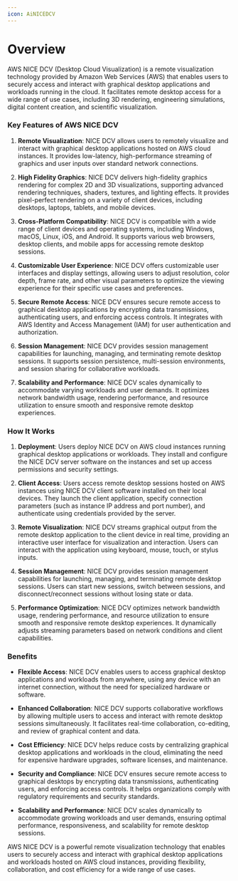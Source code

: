 ```yaml
---
icon: AiNICEDCV
---
```

# Overview

AWS NICE DCV (Desktop Cloud Visualization) is a remote visualization technology provided by Amazon Web Services (AWS) that enables users to securely access and interact with graphical desktop applications and workloads running in the cloud. It facilitates remote desktop access for a wide range of use cases, including 3D rendering, engineering simulations, digital content creation, and scientific visualization.

### Key Features of AWS NICE DCV

1. **Remote Visualization**: NICE DCV allows users to remotely visualize and interact with graphical desktop applications hosted on AWS cloud instances. It provides low-latency, high-performance streaming of graphics and user inputs over standard network connections.
    
2. **High Fidelity Graphics**: NICE DCV delivers high-fidelity graphics rendering for complex 2D and 3D visualizations, supporting advanced rendering techniques, shaders, textures, and lighting effects. It provides pixel-perfect rendering on a variety of client devices, including desktops, laptops, tablets, and mobile devices.
    
3. **Cross-Platform Compatibility**: NICE DCV is compatible with a wide range of client devices and operating systems, including Windows, macOS, Linux, iOS, and Android. It supports various web browsers, desktop clients, and mobile apps for accessing remote desktop sessions.
    
4. **Customizable User Experience**: NICE DCV offers customizable user interfaces and display settings, allowing users to adjust resolution, color depth, frame rate, and other visual parameters to optimize the viewing experience for their specific use cases and preferences.
    
5. **Secure Remote Access**: NICE DCV ensures secure remote access to graphical desktop applications by encrypting data transmissions, authenticating users, and enforcing access controls. It integrates with AWS Identity and Access Management (IAM) for user authentication and authorization.
    
6. **Session Management**: NICE DCV provides session management capabilities for launching, managing, and terminating remote desktop sessions. It supports session persistence, multi-session environments, and session sharing for collaborative workloads.
    
7. **Scalability and Performance**: NICE DCV scales dynamically to accommodate varying workloads and user demands. It optimizes network bandwidth usage, rendering performance, and resource utilization to ensure smooth and responsive remote desktop experiences.
    

### How It Works

1. **Deployment**: Users deploy NICE DCV on AWS cloud instances running graphical desktop applications or workloads. They install and configure the NICE DCV server software on the instances and set up access permissions and security settings.
    
2. **Client Access**: Users access remote desktop sessions hosted on AWS instances using NICE DCV client software installed on their local devices. They launch the client application, specify connection parameters (such as instance IP address and port number), and authenticate using credentials provided by the server.
    
3. **Remote Visualization**: NICE DCV streams graphical output from the remote desktop application to the client device in real time, providing an interactive user interface for visualization and interaction. Users can interact with the application using keyboard, mouse, touch, or stylus inputs.
    
4. **Session Management**: NICE DCV provides session management capabilities for launching, managing, and terminating remote desktop sessions. Users can start new sessions, switch between sessions, and disconnect/reconnect sessions without losing state or data.
    
5. **Performance Optimization**: NICE DCV optimizes network bandwidth usage, rendering performance, and resource utilization to ensure smooth and responsive remote desktop experiences. It dynamically adjusts streaming parameters based on network conditions and client capabilities.
    

### Benefits

- **Flexible Access**: NICE DCV enables users to access graphical desktop applications and workloads from anywhere, using any device with an internet connection, without the need for specialized hardware or software.
    
- **Enhanced Collaboration**: NICE DCV supports collaborative workflows by allowing multiple users to access and interact with remote desktop sessions simultaneously. It facilitates real-time collaboration, co-editing, and review of graphical content and data.
    
- **Cost Efficiency**: NICE DCV helps reduce costs by centralizing graphical desktop applications and workloads in the cloud, eliminating the need for expensive hardware upgrades, software licenses, and maintenance.
    
- **Security and Compliance**: NICE DCV ensures secure remote access to graphical desktops by encrypting data transmissions, authenticating users, and enforcing access controls. It helps organizations comply with regulatory requirements and security standards.
    
- **Scalability and Performance**: NICE DCV scales dynamically to accommodate growing workloads and user demands, ensuring optimal performance, responsiveness, and scalability for remote desktop sessions.
    

AWS NICE DCV is a powerful remote visualization technology that enables users to securely access and interact with graphical desktop applications and workloads hosted on AWS cloud instances, providing flexibility, collaboration, and cost efficiency for a wide range of use cases.